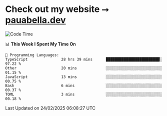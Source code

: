# Check out my website ⭢ [pauabella.dev](https://pauabella.dev)

<!--START_SECTION:waka-->
![Code Time](http://img.shields.io/badge/Code%20Time-4%2C115%20hrs%2055%20mins-blue)

📊 **This Week I Spent My Time On** 

```text
💬 Programming Languages: 
TypeScript               28 hrs 39 mins      ████████████████████████░   97.22 % 
Other                    20 mins             ░░░░░░░░░░░░░░░░░░░░░░░░░   01.15 % 
JavaScript               13 mins             ░░░░░░░░░░░░░░░░░░░░░░░░░   00.75 % 
Bash                     6 mins              ░░░░░░░░░░░░░░░░░░░░░░░░░   00.37 % 
TOML                     3 mins              ░░░░░░░░░░░░░░░░░░░░░░░░░   00.18 % 
```


 Last Updated on 24/02/2025 06:08:27 UTC
<!--END_SECTION:waka-->
